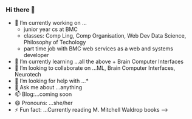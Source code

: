 ### Hi there 👋





- 🔭 I’m currently working on ...
    - junior year cs at BMC
    - classes: Comp Ling, Comp Organisation, Web Dev Data Science, Philosophy of Techology
    - part time job with BMC web services as a web and systems developer
- 🌱 I’m currently learning ...all the above + Brain Computer Interfaces
- 👯 I’m looking to collaborate on ...ML, Brain Computer Interfaces, Neurotech
- 🤔 I’m looking for help with ...*
- 💬 Ask me about ...anything
- 📫 Blog:...coming soon
- 😄 Pronouns: ...she/her
- ⚡ Fun fact: ...Currently reading M. Mitchell Waldrop books
-->
